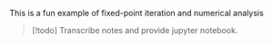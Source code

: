 This is a fun example of fixed-point iteration and numerical analysis

> [!todo]
> Transcribe notes and provide jupyter notebook.

